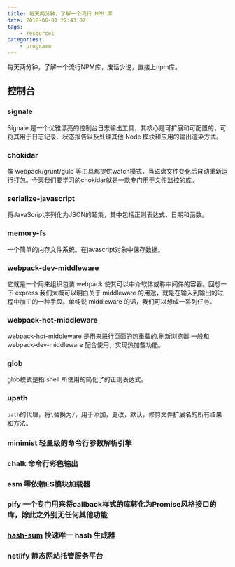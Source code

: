 ```yaml
---
title: 每天两分钟，了解一个流行 NPM 库
date: 2018-06-01 22:43:07
tags:
    - resources
categories:
    - programm
---
```


每天两分钟，了解一个流行NPM库，废话少说，直接上npm库。

## 控制台
### signale
Signale 是一个优雅漂亮的控制台日志输出工具，其核心是可扩展和可配置的，可将其用于日志记录、状态报告以及处理其他 Node 模块和应用的输出渲染方式。

### chokidar

像 webpack/grunt/gulp 等工具都提供watch模式，当磁盘文件变化后自动重新运行打包。今天我们要学习的chokidar就是一款专门用于文件监控的库。

### serialize-javascript

将JavaScript序列化为JSON的超集，其中包括正则表达式，日期和函数。

### memory-fs

一个简单的内存文件系统。在javascript对象中保存数据。

### webpack-dev-middleware

它就是一个用来组织包装 webpack 使其可以中介软体或称中间件的容器。回想一下 express 我们大概可以明白关于 middleware 的用途，就是在输入到输出的过程中加工的一种手段。单纯说 middleware 的话，我们可以想成一系列任务。

### webpack-hot-middleware
webpack-hot-middleware 是用来进行页面的热重载的,刷新浏览器 一般和 webpack-dev-middleware 配合使用，实现热加载功能。

### glob
glob模式是指 shell 所使用的简化了的正则表达式。

### upath
`path`的代理，将`\`替换为`/`，用于添加，更改，默认，修剪文件扩展名的所有结果和方法。

### minimist 轻量级的命令行参数解析引擎

### chalk 命令行彩色输出

### esm 零依赖ES模块加载器

### pify 一个专门用来将callback样式的库转化为Promise风格接口的库，除此之外别无任何其他功能

### [hash-sum](https://github.com/bevacqua/hash-sum) 快速唯一 hash 生成器

### netlify 静态网站托管服务平台
